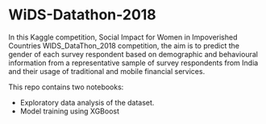 # WiDS-Datathon-2018

 In this Kaggle competition, Social Impact for Women in Impoverished Countries WIDS_DataThon_2018 competition, the aim is to predict the gender of each survey respondent based on demographic and behavioural information from a representative sample of survey respondents from India and their usage of traditional and mobile financial services.


This repo contains two notebooks:

- Exploratory data analysis of the dataset.
- Model training using XGBoost
